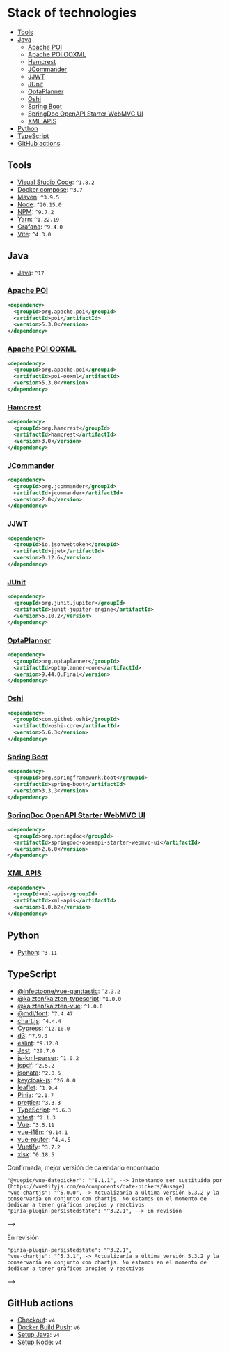 # Stack of technologies

- [Tools](#tools)
- [Java](#java)
  - [Apache POI](#apache-poi)
  - [Apache POI OOXML](#apache-poi-ooxml)
  - [Hamcrest](#hamcrest)
  - [JCommander](#jcommander)
  - [JJWT](#jjwt)
  - [JUnit](#junit)
  - [OptaPlanner](#optaplanner)
  - [Oshi](#oshi)
  - [Spring Boot](#spring-boot)
  - [SpringDoc OpenAPI Starter WebMVC UI](#springdoc-openapi-starter-webmvc-ui)
  - [XML APIS](#xml-apis)
- [Python](#python)
- [TypeScript](#typescript)
- [GitHub actions](#github-actions)

## Tools

* [Visual Studio Code](https://code.visualstudio.com/): `^1.8.2`
* [Docker compose](https://docs.docker.com/compose/): `^3.7`
* [Maven](https://maven.apache.org/index.html): `^3.9.5`
* [Node](https://nodejs.org): `^20.15.0`
* [NPM](https://www.npmjs.com/package/npm): `^9.7.2`
* [Yarn](https://yarnpkg.com): `^1.22.19`
* [Grafana](https://grafana.com/grafana/download): `^9.4.0`
* [Vite](https://www.npmjs.com/package/vite): `^4.3.0`

## Java

* [Java](https://en.wikipedia.org/wiki/Java_version_history): `^17`

### [Apache POI](https://mvnrepository.com/artifact/org.apache.poi/poi)
```xml
<dependency>
  <groupId>org.apache.poi</groupId>
  <artifactId>poi</artifactId>
  <version>5.3.0</version>
</dependency>
```

### [Apache POI OOXML](https://mvnrepository.com/artifact/org.apache.poi/poi-ooxml)
```xml
<dependency>
  <groupId>org.apache.poi</groupId>
  <artifactId>poi-ooxml</artifactId>
  <version>5.3.0</version>
</dependency>
```

### [Hamcrest](https://mvnrepository.com/artifact/org.hamcrest/hamcrest)
```xml
<dependency>
  <groupId>org.hamcrest</groupId>
  <artifactId>hamcrest</artifactId>
  <version>3.0</version>
</dependency>
```

### [JCommander](https://mvnrepository.com/artifact/org.jcommander/jcommander)
```xml
<dependency>
  <groupId>org.jcommander</groupId>
  <artifactId>jcommander</artifactId>
  <version>2.0</version>
</dependency>
```

### [JJWT](https://mvnrepository.com/artifact/io.jsonwebtoken/jjwt-api)
```xml
<dependency>
  <groupId>io.jsonwebtoken</groupId>
  <artifactId>jjwt</artifactId>
  <version>0.12.6</version>
</dependency>
```

### [JUnit](https://mvnrepository.com/artifact/org.junit.jupiter/junit-jupiter-api)
```xml
<dependency>
  <groupId>org.junit.jupiter</groupId>
  <artifactId>junit-jupiter-engine</artifactId>
  <version>5.10.2</version>
</dependency>
```

###  [OptaPlanner](https://mvnrepository.com/artifact/org.optaplanner/optaplanner-core)
```xml
<dependency>
  <groupId>org.optaplanner</groupId>
  <artifactId>optaplanner-core</artifactId>
  <version>9.44.0.Final</version>
</dependency>
```

### [Oshi](https://mvnrepository.com/artifact/com.github.oshi/oshi-core)
```xml
<dependency>
  <groupId>com.github.oshi</groupId>
  <artifactId>oshi-core</artifactId>
  <version>6.6.3</version>
</dependency>
```

###  [Spring Boot](https://mvnrepository.com/artifact/org.springframework.boot/spring-boot)
```xml
<dependency>
  <groupId>org.springframework.boot</groupId>
  <artifactId>spring-boot</artifactId>
  <version>3.3.3</version>
</dependency>
```

###  [SpringDoc OpenAPI Starter WebMVC UI](https://mvnrepository.com/artifact/org.springdoc/springdoc-openapi-starter-webmvc-ui)
```xml
<dependency>
  <groupId>org.springdoc</groupId>
  <artifactId>springdoc-openapi-starter-webmvc-ui</artifactId>
  <version>2.6.0</version>
</dependency>
```
###  [XML APIS](https://mvnrepository.com/artifact/xml-apis/xml-apis)
```xml
<dependency>
  <groupId>xml-apis</groupId>
  <artifactId>xml-apis</artifactId>
  <version>1.0.b2</version>
</dependency>
```

## Python

* [Python](https://www.python.org/downloads/): `^3.11`

## TypeScript

* [@infectoone/vue-ganttastic](https://www.npmjs.com/package/@infectoone/vue-ganttastic): `^2.3.2`
* [@kaizten/kaizten-typescript](https://github.com/kaizten/kaizten-typescript): `^1.0.0`
* [@kaizten/kaizten-vue](https://github.com/kaizten/kaizten-vue): `^1.0.0`
* [@mdi/font](https://www.npmjs.com/package/@mdi/font): `^7.4.47`
* [chart.js](https://github.com/chartjs/Chart.js): `^4.4.4`
* [Cypress](https://docs.cypress.io/guides/references/changelog): `^12.10.0`
* [d3](https://www.npmjs.com/package/d3): `^7.9.0`
* [eslint](https://www.npmjs.com/package/eslint): `^9.12.0`
* [Jest](https://jestjs.io/): `^29.7.0`
* [js-kml-parser](https://www.npmjs.com/package/js-kml-parser): `^1.0.2`
* [jspdf](https://www.npmjs.com/package/jspdf): `^2.5.2`
* [jsonata](https://www.npmjs.com/package/jsonata): `^2.0.5`
* [keycloak-js](https://www.npmjs.com/package/keycloak-js): `^26.0.0`
* [leaflet](https://leafletjs.com/download.html): `^1.9.4`
* [Pinia](https://www.npmjs.com/package/pinia): `^2.1.7`
* [prettier](https://www.npmjs.com/package/prettier): `^3.3.3`
* [TypeScript](https://www.npmjs.com/package/typescript): `^5.6.3`
* [vitest](https://www.npmjs.com/package/vitest): `^2.1.3`
* [Vue](https://www.npmjs.com/package/vue): `^3.5.11`
* [vue-i18n](https://vue-i18n.intlify.dev/): `^9.14.1`
* [vue-router](https://www.npmjs.com/package/vue-router): `^4.4.5`
* [Vuetify](https://www.npmjs.com/package/vuetify): `^3.7.2`
* [xlsx](https://www.npmjs.com/package/xlsx): `^0.18.5`

<!-- AIdel
    "qalendar": "^3.8.1", --> Confirmada, mejor versión de calendario encontrado
    "@vuepic/vue-datepicker": "^8.1.1", --> Intentando ser sustituida por (https://vuetifyjs.com/en/components/date-pickers/#usage)
    "vue-chartjs": "^5.0.0", -> Actualizaría a última versión 5.3.2 y la conservaría en conjunto con chartjs. No estamos en el momento de dedicar a tener gráficos propios y reactivos
    "pinia-plugin-persistedstate": "^3.2.1", --> En revisión
-->

<!-- Entomology manager
    "html2canvas": "^1.4.1",
    "pdfmake": "^0.2.7",
    "pinia-plugin-persistedstate": "^2.1.1",
    "read-excel-file": "^5.6.1",
    "vue3-datepicker": "0.4.0",
    "webfontloader": "^1.6.28"
-->

<!-- Vessel tracker
    "jspdf-autotable": "^3.8.3", --> En revisión
    "pinia-plugin-persistedstate": "^3.2.1",
    "vue-chartjs": "^5.3.1", -> Actualizaría a última versión 5.3.2 y la conservaría en conjunto con chartjs. No estamos en el momento de dedicar a tener gráficos propios y reactivos
-->

## GitHub actions

* [Checkout](https://github.com/actions/checkout): `v4`
* [Docker Build Push](https://github.com/mr-smithers-excellent/docker-build-push): `v6`
* [Setup Java](https://github.com/actions/setup-java): `v4`
* [Setup Node](https://github.com/actions/setup-node): `v4`
